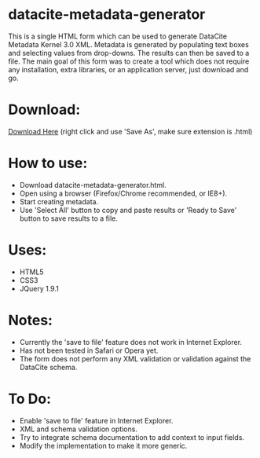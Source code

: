 datacite-metadata-generator
===========================

This is a single HTML form which can be used to generate DataCite Metadata Kernel 3.0 XML. Metadata is generated by populating text boxes and selecting values from drop-downs. The results can then be saved to a file. The main goal of this form was to create a tool which does not require any installation, extra libraries, or an application server, just download and go.

Download:
=========
[Download Here](https://raw.github.com/mpaluch/datacite-metadata-generator/master/datacite_metadata_generator.html) (right click and use 'Save As', make sure extension is .html)

How to use:
===========
- Download datacite-metadata-generator.html.
- Open using a browser (Firefox/Chrome recommended, or IE8+).
- Start creating metadata.
- Use 'Select All' button to copy and paste results or 'Ready to Save' button to save results to a file.

Uses:
=====
- HTML5
- CSS3
- JQuery 1.9.1

Notes:
======
- Currently the 'save to file' feature does not work in Internet Explorer.
- Has not been tested in Safari or Opera yet.
- The form does not perform any XML validation or validation against the DataCite schema.

To Do:
======
- Enable 'save to file' feature in Internet Explorer.
- XML and schema validation options.
- Try to integrate schema documentation to add context to input fields.
- Modify the implementation to make it more generic.

